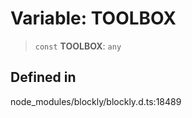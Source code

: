 # Variable: TOOLBOX

> `const` **TOOLBOX**: `any`

## Defined in

node_modules/blockly/blockly.d.ts:18489
